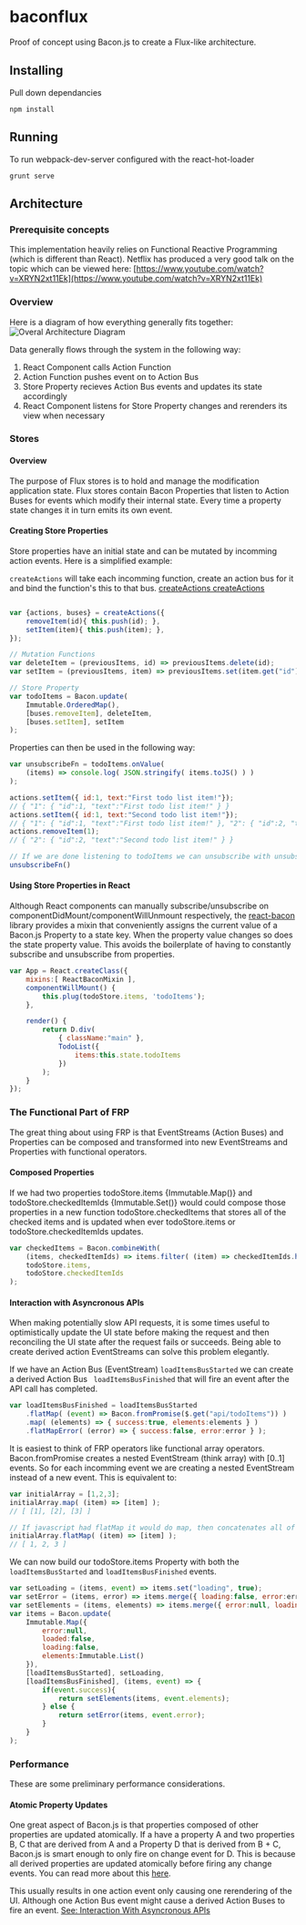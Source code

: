 # baconflux
Proof of concept using Bacon.js to create a Flux-like architecture.

## Installing

Pull down dependancies
```
npm install
```

## Running

To run webpack-dev-server configured with the react-hot-loader

```
grunt serve
```

## Architecture

### Prerequisite concepts
This implementation heavily relies on Functional Reactive Programming (which is different than React). Netflix has produced a very good talk on the topic which can be viewed here: [https://www.youtube.com/watch?v=XRYN2xt11Ek](https://www.youtube.com/watch?v=XRYN2xt11Ek)

### Overview

Here is a diagram of how everything generally fits together:
![Overal Architecture Diagram](https://cloud.githubusercontent.com/assets/8094943/7668549/4167fe78-fbf3-11e4-92b0-6d5fc4352b85.png)

Data generally flows through the system in the following way:

1. React Component calls Action Function
2. Action Function pushes event on to Action Bus
3. Store Property recieves Action Bus events and updates its state accordingly
4. React Component listens for Store Property changes and rerenders its view when necessary

### Stores

#### Overview
The purpose of Flux stores is to hold and manage the modification application state. Flux stores contain Bacon Properties that listen to Action Buses for events which modify their internal state. Every time a property state changes it in turn emits its own event.

#### Creating Store Properties
Store properties have an initial state and can be mutated by incomming action events. Here is a simplified example:

`createActions` will take each incomming function, create an action bus for it and bind the function's this to that bus. [createActions createActions](https://github.com/sdkennedy/baconflux/blob/master/src/scripts/actions/todo-list.js)
```js

var {actions, buses} = createActions({
    removeItem(id){ this.push(id); },
    setItem(item){ this.push(item); },
});

// Mutation Functions
var deleteItem = (previousItems, id) => previousItems.delete(id);
var setItem = (previousItems, item) => previousItems.set(item.get("id"), item);

// Store Property
var todoItems = Bacon.update(
    Immutable.OrderedMap(),
    [buses.removeItem], deleteItem,
    [buses.setItem], setItem
);
```

Properties can then be used in the following way:
```js
var unsubscribeFn = todoItems.onValue(
    (items) => console.log( JSON.stringify( items.toJS() ) )
);

actions.setItem({ id:1, text:"First todo list item!"});
// { "1": { "id":1, "text":"First todo list item!" } }
actions.setItem({ id:1, text:"Second todo list item!"});
// { "1": { "id":1, "text":"First todo list item!" }, "2": { "id":2, "text":"Second todo list item!" } }
actions.removeItem(1);
// { "2": { "id":2, "text":"Second todo list item!" } }

// If we are done listening to todoItems we can unsubscribe with unsubscribeFn.
unsubscribeFn()
```

#### Using Store Properties in React
Although React components can manually subscribe/unsubscribe on componentDidMount/componentWillUnmount respectively, the [react-bacon](https://github.com/jamesmacaulay/react-bacon) library provides a mixin that conveniently assigns the current value of a Bacon.js Property to a state key. When the property value changes so does the state property value.
This avoids the boilerplate of having to constantly subscribe and unsubscribe from properties.
```js
var App = React.createClass({
    mixins:[ ReactBaconMixin ],
    componentWillMount() {
        this.plug(todoStore.items, 'todoItems');
    },

    render() {
        return D.div(
            { className:"main" },
            TodoList({
                items:this.state.todoItems
            })
        );
    }
});
```

### The Functional Part of FRP
The great thing about using FRP is that EventStreams (Action Buses) and Properties can be composed and transformed into new EventStreams and Properties with functional operators.

#### Composed Properties
If we had two properties todoStore.items {Immutable.Map()} and todoStore.checkedItemIds {Immutable.Set()} would could compose those properties in a new function todoStore.checkedItems that stores all of the checked items and is updated when ever todoStore.items or todoStore.checkedItemIds updates.
```js
var checkedItems = Bacon.combineWith(
    (items, checkedItemIds) => items.filter( (item) => checkedItemIds.has(item.id) ),
    todoStore.items,
    todoStore.checkedItemIds
);
```

#### Interaction with Asyncronous APIs 
When making potentially slow API requests, it is some times useful to optimistically update the UI state before making the request and then reconciling the UI state after the request fails or succeeds. Being able to create derived action EventStreams can solve this problem elegantly.

If we have an Action Bus (EventStream) ```loadItemsBusStarted``` we can create a derived Action Bus ``` loadItemsBusFinished``` that will fire an event after the API call has completed.

```js
var loadItemsBusFinished = loadItemsBusStarted
    .flatMap( (event) => Bacon.fromPromise($.get("api/todoItems")) )
    .map( (elements) => { success:true, elements:elements } )
    .flatMapError( (error) => { success:false, error:error } );
```

It is easiest to think of FRP operators like functional array operators. Bacon.fromPromise creates a nested EventStream (think array) with [0..1] events. So for each incomming event we are creating a nested EventStream  instead of a new event. This is equivalent to:

```js
var initialArray = [1,2,3];
initialArray.map( (item) => [item] );
// [ [1], [2], [3] ]

// If javascript had flatMap it would do map, then concatenates all of the sub arrays
initialArray.flatMap( (item) => [item] );
// [ 1, 2, 3 ]
```

We can now build our todoStore.items Property with both the ```loadItemsBusStarted``` and ```loadItemsBusFinished``` events.
```js
var setLoading = (items, event) => items.set("loading", true);
var setError = (items, error) => items.merge({ loading:false, error:error });
var setElements = (items, elements) => items.merge({ error:null, loading:false, loaded:true, element:elements });
var items = Bacon.update(
    Immutable.Map({
        error:null,
        loaded:false,
        loading:false,
        elements:Immutable.List()
    }),
    [loadItemsBusStarted], setLoading,
    [loadItemsBusFinished], (items, event) => {
        if(event.success){
            return setElements(items, event.elements);
        } else {
            return setError(items, event.error);
        }
    }
);
```

### Performance

These are some preliminary performance considerations.

#### Atomic Property Updates
One great aspect of Bacon.js is that properties composed of other properties are updated atomically.
If a have a property A and two properties B, C that are derived from A and a Property D that is derived from B + C, Bacon.js is smart enough to only fire on change event for D. This is because all derived properties are updated atomically before firing any change events. You can read more about this [here](https://baconjs.github.io/api.html#atomic-updates). 

This usually results in one action event only causing one rerendering of the UI. Although one Action Bus event might cause a derived Action Buses to fire an event. [See: Interaction With Asyncronous APIs ](#interaction-with-asyncronous-apis)
